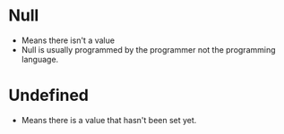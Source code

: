# Null
- Means there isn't a value
- Null is usually programmed by the programmer not the programming language.

# Undefined 
- Means there is a value that hasn't been set yet.